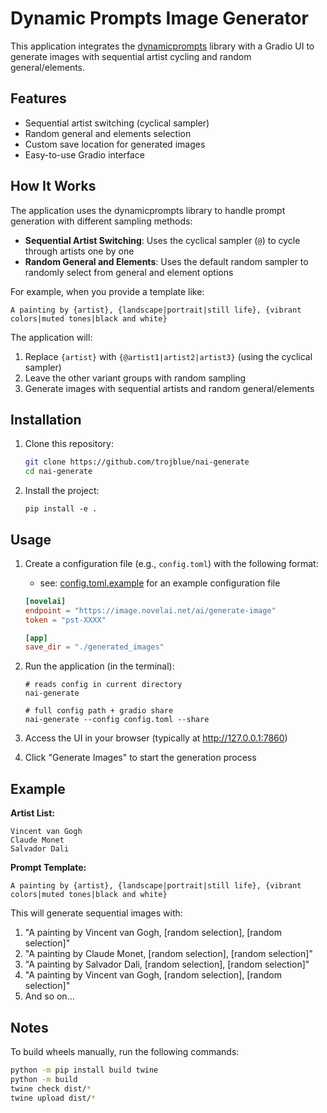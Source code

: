 # Dynamic Prompts Image Generator

This application integrates the [dynamicprompts](https://github.com/adieyal/dynamicprompts) library with a Gradio UI to generate images with sequential artist cycling and random general/elements.

## Features

- Sequential artist switching (cyclical sampler)
- Random general and elements selection
- Custom save location for generated images
- Easy-to-use Gradio interface

## How It Works

The application uses the dynamicprompts library to handle prompt generation with different sampling methods:

- **Sequential Artist Switching**: Uses the cyclical sampler (`@`) to cycle through artists one by one
- **Random General and Elements**: Uses the default random sampler to randomly select from general and element options

For example, when you provide a template like:
```
A painting by {artist}, {landscape|portrait|still life}, {vibrant colors|muted tones|black and white}
```

The application will:
1. Replace `{artist}` with `{@artist1|artist2|artist3}` (using the cyclical sampler)
2. Leave the other variant groups with random sampling
3. Generate images with sequential artists and random general/elements

## Installation

1. Clone this repository:

   ```bash
   git clone https://github.com/trojblue/nai-generate
   cd nai-generate
   ```

2. Install the project:
   ```
   pip install -e .
   ```

## Usage

1. Create a configuration file (e.g., `config.toml`) with the following format:

   - see: [config.toml.example](config.toml.example) for an example configuration file

   ```toml
   [novelai]
   endpoint = "https://image.novelai.net/ai/generate-image"
   token = "pst-XXXX"

   [app]
   save_dir = "./generated_images"
   ```

2. Run the application (in the terminal):
   ```bashw
   # reads config in current directory
   nai-generate 

   # full config path + gradio share
   nai-generate --config config.toml --share
   ```

3. Access the UI in your browser (typically at http://127.0.0.1:7860)

4. Click "Generate Images" to start the generation process

## Example

**Artist List:**
```
Vincent van Gogh
Claude Monet
Salvador Dali
```

**Prompt Template:**
```
A painting by {artist}, {landscape|portrait|still life}, {vibrant colors|muted tones|black and white}
```

This will generate sequential images with:
1. "A painting by Vincent van Gogh, [random selection], [random selection]"
2. "A painting by Claude Monet, [random selection], [random selection]"  
3. "A painting by Salvador Dali, [random selection], [random selection]"
4. "A painting by Vincent van Gogh, [random selection], [random selection]"
5. And so on...

## Notes


To build wheels manually, run the following commands:

```bash
python -m pip install build twine
python -m build
twine check dist/*
twine upload dist/*
```